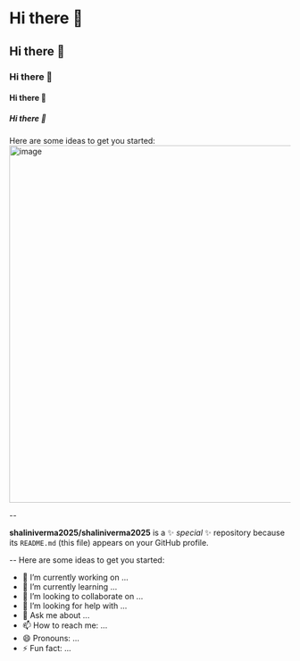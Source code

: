 # Hi there 👋
## Hi there 👋
### Hi there 👋
#### Hi there 👋
##### Hi there 👋

Here are some ideas to get you started:
<img width="1280" height="640" alt="image" src="https://github.com/user-attachments/assets/5e20be75-64ae-4c0a-83c8-b4ec5de45cec" />

-- 

**shaliniverma2025/shaliniverma2025** is a ✨ _special_ ✨ repository because its `README.md` (this file) appears on your GitHub profile.

--
Here are some ideas to get you started:

- 🔭 I’m currently working on ...
- 🌱 I’m currently learning ...
- 👯 I’m looking to collaborate on ...
- 🤔 I’m looking for help with ...
- 💬 Ask me about ...
- 📫 How to reach me: ...
- 😄 Pronouns: ...
- ⚡ Fun fact: ...
